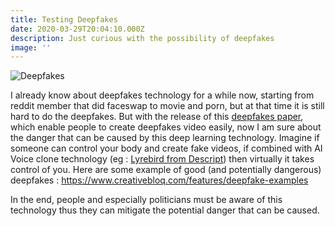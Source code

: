 ```yaml
---
title: Testing Deepfakes
date: 2020-03-29T20:04:10.000Z
description: Just curious with the possibility of deepfakes
image: ''
---
```

![Deepfakes](img/fri-jkw-2x.gif "Testing deepfakes")

I already know about deepfakes technology for a while now, starting from reddit member that did faceswap to movie and porn, but at that time it is still hard to do the deepfakes. But with the release of this [deepfakes paper](http://papers.nips.cc/paper/8935-first-order-motion-model-for-image-animation), which enable people to create deepfakes video easily,  now I am sure about the danger that can be caused by this deep learning technology. Imagine if someone can control your body and create fake videos, if combined with AI Voice clone technology (eg : [Lyrebird from Descript](https://www.descript.com/lyrebird-ai?source=lyrebird)) then virtually it takes control of you. Here are some example of good (and potentially dangerous) deepfakes : <https://www.creativebloq.com/features/deepfake-examples>

In the end, people and especially politicians must be aware of this technology thus they can mitigate the potential danger that can be caused.